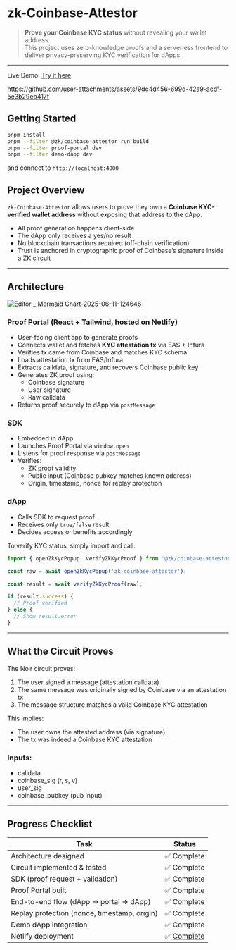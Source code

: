 # zk-Coinbase-Attestor

> **Prove your Coinbase KYC status** without revealing your wallet address.  
> This project uses zero-knowledge proofs and a serverless frontend to deliver privacy-preserving KYC verification for dApps.

---
Live Demo: [Try it here](https://demo-dapp.netlify.app/)

https://github.com/user-attachments/assets/9dc4d456-699d-42a9-acdf-5e3b29eb417f

## Getting Started

```bash
pnpm install
pnpm --filter @zk/coinbase-attestor run build
pnpm --filter proof-portal dev
pnpm --filter demo-dapp dev
```
and connect to `http://localhost:4000`

## Project Overview

`zk-Coinbase-Attestor` allows users to prove they own a **Coinbase KYC-verified wallet address** without exposing that address to the dApp.

- All proof generation happens client-side
- The dApp only receives a yes/no result
- No blockchain transactions required (off-chain verification)
- Trust is anchored in cryptographic proof of Coinbase’s signature inside a ZK circuit

---

## Architecture

![Editor _ Mermaid Chart-2025-06-11-124646](https://github.com/user-attachments/assets/a2668cf6-99be-4967-8cd7-5e7acd862aa9)

### Proof Portal (React + Tailwind, hosted on Netlify)

- User-facing client app to generate proofs
- Connects wallet and fetches **KYC attestation tx** via EAS + Infura
- Verifies tx came from Coinbase and matches KYC schema
- Loads attestation tx from EAS/Infura
- Extracts calldata, signature, and recovers Coinbase public key
- Generates ZK proof using:
    - Coinbase signature
    - User signature
    - Raw calldata
- Returns proof securely to dApp via `postMessage`

### SDK

- Embedded in dApp
- Launches Proof Portal via `window.open`
- Listens for proof response via `postMessage`
- Verifies:
  - ZK proof validity
  - Public input (Coinbase pubkey matches known address)
  - Origin, timestamp, nonce for replay protection

### dApp

- Calls SDK to request proof
- Receives only `true/false` result
- Decides access or benefits accordingly

To verify KYC status, simply import and call:

```js
import { openZkKycPopup, verifyZkKycProof } from '@zk/coinbase-attestor';

const raw = await openZkKycPopup('zk-coinbase-attestor');

const result = await verifyZkKycProof(raw);

if (result.success) {
  // Proof verified
} else {
  // Show result.error
}
```
---

## What the Circuit Proves

The Noir circuit proves:

1. The user signed a message (attestation calldata)
2. The same message was originally signed by Coinbase via an attestation tx
3. The message structure matches a valid Coinbase KYC attestation

This implies:
- The user owns the attested address (via signature)
- The tx was indeed a Coinbase KYC attestation

### Inputs:
- calldata
- coinbase_sig (r, s, v)
- user_sig
- coinbase_pubkey (pub input)

---

## Progress Checklist

| Task | Status |
|------|--------|
| Architecture designed | ✅ Complete  
| Circuit implemented & tested | ✅ Complete  
| SDK (proof request + validation) | ✅ Complete  
| Proof Portal built | ✅ Complete  
| End-to-end flow (dApp → portal → dApp) | ✅ Complete  
| Replay protection (nonce, timestamp, origin) | ✅ Complete  
| Demo dApp integration | ✅ Complete  
| Netlify deployment | ✅ [Complete](https://demo-dapp.netlify.app/)  

